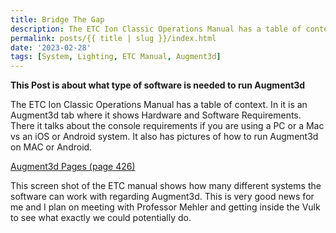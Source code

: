 ```yaml
---
title: Bridge The Gap
description: The ETC Ion Classic Operations Manual has a table of context and in it is an Augment3d tab where it shows Hardware and Software Requirements.
permalink: posts/{{ title | slug }}/index.html
date: '2023-02-28'
tags: [System, Lighting, ETC Manual, Augment3d]
---
```


**This Post is about what type of software is needed to run Augment3d**

The ETC Ion Classic Operations Manual has a table of context. In it is an Augment3d tab where it shows Hardware and Software Requirements. There it talks about the console requirements if you are using a PC or a Mac vs an iOS or Android system. It also has pictures of how to run Augment3d on MAC or Android.

[Augment3d Pages (page 426)](https://drive.google.com/file/d/1luM0Ibr_f94PwYefwinj__lBW3TCDeJ2/view)

This screen shot of the ETC manual shows how many different systems the software can work with regarding Augment3d. This is very good news for me and I plan on meeting with Professor Mehler and getting inside the Vulk to see what exactly we could potentially do. 
